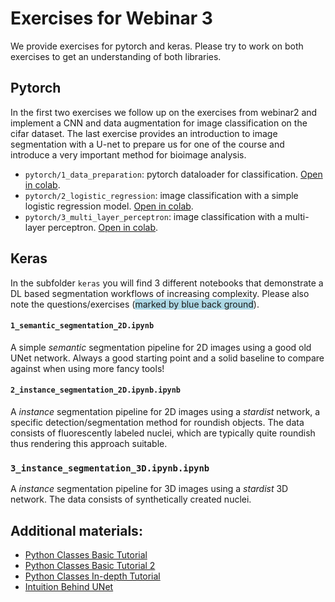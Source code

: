 # Exercises for Webinar 3

We provide exercises for pytorch and keras. Please try to work on both exercises to get an understanding of both libraries.

## Pytorch

In the first two exercises we follow up on the exercises from webinar2 and implement a CNN and data augmentation for image classification on the cifar dataset.
The last exercise provides an introduction to image segmentation with a U-net to prepare us for one of the course and introduce a very important method for bioimage analysis.
- `pytorch/1_data_preparation`: pytorch dataloader for classification. [Open in colab](https://colab.research.google.com/github/constantinpape/dl-teaching-resources/blob/main/exercises/classification/4_cnn.ipynb).
- `pytorch/2_logistic_regression`: image classification with a simple logistic regression model. [Open in colab](https://colab.research.google.com/github/constantinpape/dl-teaching-resources/blob/main/exercises/classification/5_data_augmentation.ipynb).
- `pytorch/3_multi_layer_perceptron`: image classification with a multi-layer perceptron. [Open in colab](https://colab.research.google.com/github/constantinpape/dl-teaching-resources/blob/main/exercises/segmentation/unet2d.ipynb).

## Keras


In the subfolder `keras` you will find 3 different notebooks that demonstrate a DL based segmentation workflows of increasing complexity. Please also note the questions/exercises (<span style="background-color:lightblue">marked by blue back ground</span>).   

#### `1_semantic_segmentation_2D.ipynb` 

A simple *semantic* segmentation pipeline for 2D images using a good old UNet network. Always a good starting point and a solid baseline to compare against when using more fancy tools! 


#### `2_instance_segmentation_2D.ipynb.ipynb`

A *instance* segmentation pipeline for 2D images using a *stardist*  network, a specific detection/segmentation method for roundish objects. The data consists of fluorescently labeled nuclei, which are typically quite roundish thus rendering this approach suitable. 


### `3_instance_segmentation_3D.ipynb.ipynb`

A *instance* segmentation pipeline for 3D images using a *stardist* 3D network. The data consists of synthetically created nuclei.


## Additional materials:

 * [Python Classes Basic Tutorial](https://www.w3schools.com/python/python_classes.asp)
 * [Python Classes Basic Tutorial 2](https://www.learnpython.org/en/Classes_and_Objects)
 * [Python Classes In-depth Tutorial](https://hackernoon.com/improve-your-python-python-classes-and-object-oriented-programming-d09ff461168d)
 * [Intuition Behind UNet](https://towardsdatascience.com/u-net-b229b32b4a71)
